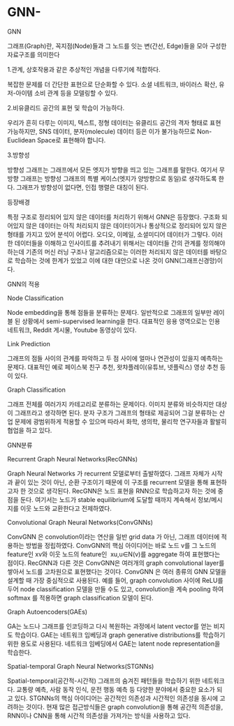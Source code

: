 # GNN-

﻿GNN
 
그래프(Graph)란, 꼭지점(Node)들과 그 노드를 잇는 변(간선, Edge)들을 모아 구성한 자료구조를 의미한다

1.관계, 상호작용과 같은 추상적인 개념을 다루기에 적합하다.

복잡한 문제를 더 간단한 표현으로 단순화할 수 있다.
소셜 네트워크, 바이러스 확산, 유저-아이템 소비 관계 등을 모델링할 수 있다.

2.비유클리드 공간의 표현 및 학습이 가능하다.

우리가 흔히 다루는 이미지, 텍스트, 정형 데이터는 유클리드 공간의 격자 형태로 표현 가능하지만, SNS 데이터, 분자(molecule) 데이터 등은 이가 불가능하므로 Non-Euclidean Space로 표현해야 합니다.

3.방향성

방향성 그래프는 그래프에서 모든 엣지가 방향을 띄고 있는 그래프를 말한다.
여기서 무방향 그래프는 방향성 그래프의 특별 케이스(엣지가 양방향으로 동일)로 생각하도록 한다.
그래프가 방향성이 없다면, 인접 행렬은 대칭이 된다.


등장배경

특정 구조로 정리되어 있지 않은 데이터를 처리하기 위해서 GNN은 등장했다. 구조화 되어있지 않은 데이터는 아직 처리되지 않은 데이터이거나 통상적으로 정리되어 있지 않은 형태를 가지고 있어 분석이 어렵다. 오디오, 이메일, 소셜미디어 데이터가 그렇다. 
이러한 데이터들을 이해하고 인사이트를 추려내기 위해서는 데이터들 간의 관계를 정의해야 하는데 기존의 머신 러닝 구조나 알고리즘으로는 이러한 처리되지 않은 데이터를 바탕으로 학습하는 것에 한계가 있었고 이에 대한 대안으로 나온 것이 GNN(그래프신경망)이다.

GNN의 적용

Node Classification

Node embedding을 통해 점들을 분류하는 문제다. 일반적으로 그래프의 일부만 레이블 된 상황에서 semi-supervised learning을 한다. 대표적인 응용 영역으로는 인용 네트워크, Reddit 게시물, Youtube 동영상이 있다.

Link Prediction

그래프의 점들 사이의 관계를 파악하고 두 점 사이에 얼마나 연관성이 있을지 예측하는 문제다. 대표적인 예로 페이스북 친구 추천, 왓챠플레이(유튜브, 넷플릭스) 영상 추천 등이 있다.

Graph Classification

그래프 전체를 여러가지 카테고리로 분류하는 문제이다. 이미지 분류와 비슷하지만 대상이 그래프라고 생각하면 된다. 분자 구조가 그래프의 형태로 제공되어 그걸 분류하는 산업 문제에 광범위하게 적용할 수 있으며 따라서 화학, 생의학, 물리학 연구자들과 활발히 협업을 하고 있다.



GNN분류

Recurrent Graph Neural Networks(RecGNNs)

Graph Neural Networks 가 recurrent 모델로부터 출발하였다. 그래프 자체가 시작과 끝이 있는 것이 아닌, 순환 구조이기 때문에 이 구조를 recurrent 모델을 통해 표현하고자 한 것으로 생각된다.
RecGNN은 노드 표현을 RNN으로 학습하고자 하는 것에 중점을 둔다. 여기서는 노드가 stable equilibrium에 도달할 때까지 계속해서 정보/메시지를 이웃 노드와 교환한다고 전제하였다.

Convolutional Graph Neural Networks(ConvGNNs)

ConvGNN 은 convolution이라는 연산을 일반 grid data 가 아닌, 그래프 데이터에 적용하는 방법을 정립하였다. ConvGNN의 핵심 아이디어는 바로 노드 v를 그 노드의 feature인 xv​와 이웃 노드의 feature인 
xu​,u∈N(v)를 aggregate 하여 표현했다는 점이다. RecGNN과 다른 것은 ConvGNN은 여러개의 graph convolutional layer를 쌓아서 노드를 고차원으로 표현했다는 것이다.
ConvGNN 은 여러 종류의 GNN 모델을 설계할 때 가장 중심적으로 사용된다. 예를 들어, graph convolution 사이에 ReLU를 두어 node classification 모델을 만들 수도 있고, convolution을 계속 pooling 하여 softmax 를 적용하면 graph classification 모델이 된다.

Graph Autoencoders(GAEs)

GA는 노드나 그래프를 인코딩하고 다시 복원하는 과정에서 latent vector를 얻는 비지도 학습이다. GAE는 네트워크 임베딩과 graph generative distributions를 학습하기 위한 용도로 사용된다. 네트워크 임베딩에서 GAE는 latent node representation을 학습한다.

Spatial-temporal Graph Neural Networks(STGNNs)






Spatial-temporal(공간적-시간적) 그래프의 숨겨진 패턴들을 학습하기 위한 네트워크다. 교통량 예측, 사람 동작 인식, 운전 행동 예측 등 다양한 분야에서 중요한 요소가 되고 있다. STGNNs의 핵심 아이디어는 공간적인 의존성과 시간적인 의존성을 동시에 고려하는 것이다.
현재 많은 접근방식들은 graph convolution을 통해 공간적 의존성을, RNN이나 CNN을 통해 시간적 의존성을 가져가는 방식을 사용하고 있다.
